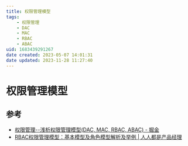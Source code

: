 ```yaml
---
title: 权限管理模型
tags: 
    - 权限管理
    - DAC
    - MAC
    - RBAC
    - ABAC
uid: 1683439291267
date created: 2023-05-07 14:01:31
date updated: 2023-11-28 11:27:40
---
```


# 权限管理模型

## 参考

- [权限管理--浅析权限管理模型(DAC, MAC, RBAC, ABAC) - 掘金](https://juejin.cn/post/6844904056876433416)
- [RBAC权限管理模型：基本模型及角色模型解析及举例 | 人人都是产品经理](https://www.woshipm.com/pd/440765.html)
